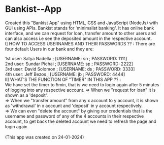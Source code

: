# Bankist--App
Created this "Bankist App" using HTML, CSS and JavaScript (NodeJs) with GUI using APIs. Bankist stands for 'minimalist banking'. It has online bank interface, and we can request for loan, transfer amount to other users and can also access i.e see the deposited amount in the respective account.<br>
I] HOW TO ACCESS USERNAMES AND THEIR PASSWORDS ?? : There are four default Users in our bank and they are:<br>

1st user: Satya Nadella ; [USERNAME: sn ; PASSWORD: 1111] <br>
2nd user: Sundar Pichai ; [USERNAME: sp ; PASSWORD: 2222]<br>
3rd user: David Solomon ; [USERNAME: ds ; PASSWORD: 3333]<br>
4th user: Jeff Bezos ; [USERNAME: jb ; PASSWORD: 4444]<br>
II] WHAT'S THE FUNCTION OF "TIMER" IN THIS APP ?? : <br>
We have set the timer to 5min, that is we need to login again after 5 minutes of logging into any respective account.
=> When we "request for loan" it is shown as a 'deposit'.<br>
=> When we "transfer amount" from any x account to y account, it is shown as 'withdrawal' in x account and 'deposit' in y account respectively.<br>
=> We can even "delete the account" by giving our credentials that is the username and password of any of the 4 accounts in their respective account, to get back the deleted account we need to refresh the page and login again.<br>
<br>
(This app was created on 24-01-2024)
